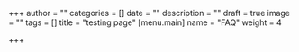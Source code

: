 +++
author = ""
categories = []
date = ""
description = ""
draft = true
image = ""
tags = []
title = "testing page"
[menu.main]
name = "FAQ"
weight = 4

+++
